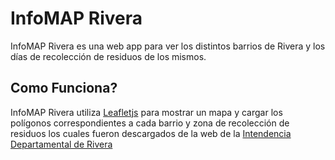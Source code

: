 # InfoMAP Rivera

InfoMAP Rivera es una web app para ver los distintos barrios de Rivera y los días de recolección de residuos de los mismos.

## Como Funciona?

InfoMAP Rivera utiliza [Leafletjs](https://leafletjs.com/) para mostrar un mapa y cargar los polígonos correspondientes a cada barrio y zona de recolección de residuos los cuales fueron descargados de la web de la [Intendencia Departamental de Rivera](https://www.rivera.gub.uy/portal/datos-abiertos/)
